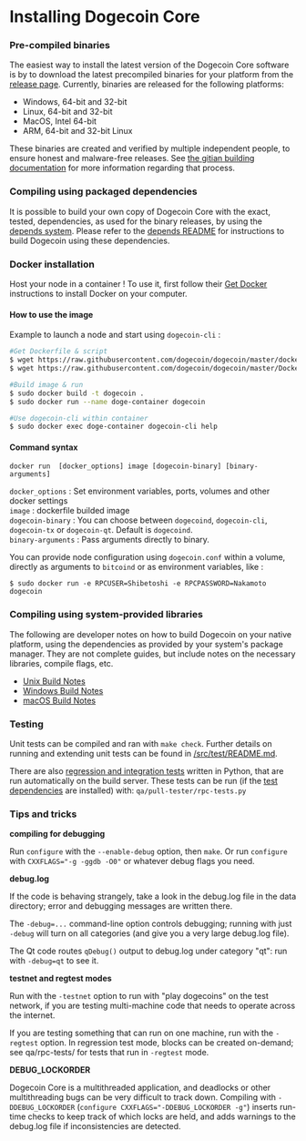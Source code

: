 # Installing Dogecoin Core

### Pre-compiled binaries

The easiest way to install the latest version of the Dogecoin Core software is
by to download the latest precompiled binaries for your platform from the
[release page](https://github.com/dogecoin/dogecoin/releases). Currently,
binaries are released for the following platforms:

- Windows, 64-bit and 32-bit
- Linux, 64-bit and 32-bit
- MacOS, Intel 64-bit
- ARM, 64-bit and 32-bit Linux

These binaries are created and verified by multiple independent people, to
ensure honest and malware-free releases. See
[the gitian building documentation](doc/gitian-building.md) for more information
regarding that process.

### Compiling using packaged dependencies

It is possible to build your own copy of Dogecoin Core with the exact, tested,
dependencies, as used for the binary releases, by using the
[depends system](depends/description.md). Please refer to the
[depends README](depends/README.md) for instructions to build Dogecoin using
these dependencies.

### Docker installation

Host your node in a container ! To use it, first follow their [Get Docker](https://docs.docker.com/get-docker/) instructions to install Docker on your computer.

#### How to use the image

Example to launch a node and start using `dogecoin-cli` :
```bash
#Get Dockerfile & script
$ wget https://raw.githubusercontent.com/dogecoin/dogecoin/master/docker-entrypoint.py
$ wget https://raw.githubusercontent.com/dogecoin/dogecoin/master/Dockerfile

#Build image & run
$ sudo docker build -t dogecoin .
$ sudo docker run --name doge-container dogecoin

#Use dogecoin-cli within container
$ sudo docker exec doge-container dogecoin-cli help
```

#### Command syntax

```
docker run  [docker_options] image [dogecoin-binary] [binary-arguments]
```
`docker_options` : Set environment variables, ports, volumes and other docker settings  
`image` : dockerfile builded image  
`dogecoin-binary` : You can choose between `dogecoind`, `dogecoin-cli`, `dogecoin-tx` or `dogecoin-qt`. Default is `dogecoind`.  
`binary-arguments` : Pass arguments directly to binary.

You can provide node configuration using `dogecoin.conf` within a volume, directly as arguments to `bitcoind` or as environment variables, like :

```shell
$ sudo docker run -e RPCUSER=Shibetoshi -e RPCPASSWORD=Nakamoto dogecoin
```
### Compiling using system-provided libraries

  The following are developer notes on how to build Dogecoin on your native
  platform, using the dependencies as provided by your system's package manager.
  They are not complete guides, but include notes on the necessary libraries,
  compile flags, etc.

  - [Unix Build Notes](doc/build-unix.md)
  - [Windows Build Notes](doc/build-windows.md)
  - [macOS Build Notes](doc/Building-Dogecoin-1.14-for-Mac.md)

### Testing

Unit tests can be compiled and ran with `make check`. Further details on running
and extending unit tests can be found in [/src/test/README.md](/src/test/README.md).

There are also [regression and integration tests](/qa) written in Python, that
are run automatically on the build server. These tests can be run (if the
[test dependencies](/qa) are installed) with: `qa/pull-tester/rpc-tests.py`

### Tips and tricks

**compiling for debugging**

Run `configure` with the `--enable-debug` option, then `make`. Or run `configure` with
`CXXFLAGS="-g -ggdb -O0"` or whatever debug flags you need.

**debug.log**

If the code is behaving strangely, take a look in the debug.log file in the data directory;
error and debugging messages are written there.

The `-debug=...` command-line option controls debugging; running with just `-debug` will turn
on all categories (and give you a very large debug.log file).

The Qt code routes `qDebug()` output to debug.log under category "qt": run with `-debug=qt`
to see it.

**testnet and regtest modes**

Run with the `-testnet` option to run with "play dogecoins" on the test network, if you
are testing multi-machine code that needs to operate across the internet.

If you are testing something that can run on one machine, run with the `-regtest` option.
In regression test mode, blocks can be created on-demand; see qa/rpc-tests/ for tests
that run in `-regtest` mode.

**DEBUG_LOCKORDER**

Dogecoin Core is a multithreaded application, and deadlocks or other multithreading bugs
can be very difficult to track down. Compiling with `-DDEBUG_LOCKORDER` (`configure
CXXFLAGS="-DDEBUG_LOCKORDER -g"`) inserts run-time checks to keep track of which locks
are held, and adds warnings to the debug.log file if inconsistencies are detected.
